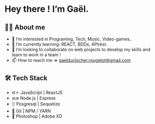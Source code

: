 # Hey there ! I’m Gaël.

## 🐱‍👓 About me 

- 👀 I’m interested in Programing, Tech, Music, Video-games..
- 🌱 I’m currently learning: REACT, BDDs, APIrest.
- 💞️ I’m looking to collaborate on web projects to develop my skills and learn to work in a team !
- 📫 How to reach me => gaelduclocher.rougelot@gmail.com

## 🛠 Tech Stack  

- 🌐⚛ JavaScript | ReactJS 
- 🔙🔚 Node.js | Express 
- 🗄 Posgresql | Sequelize
- 🔨 Git | NPM / YARN
- 🎨 Photoshop | Adobe XD
